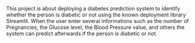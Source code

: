 This project is about deploying a diabetes prediction system to identify whether the person is diabetic or not using the known deployment library Streamlit.
When the user enter several informations such as the number of Pregnancies, the Glucose level, the Blood Pressure value, and others the system can predict afterwards if the person is diabetic or not.
